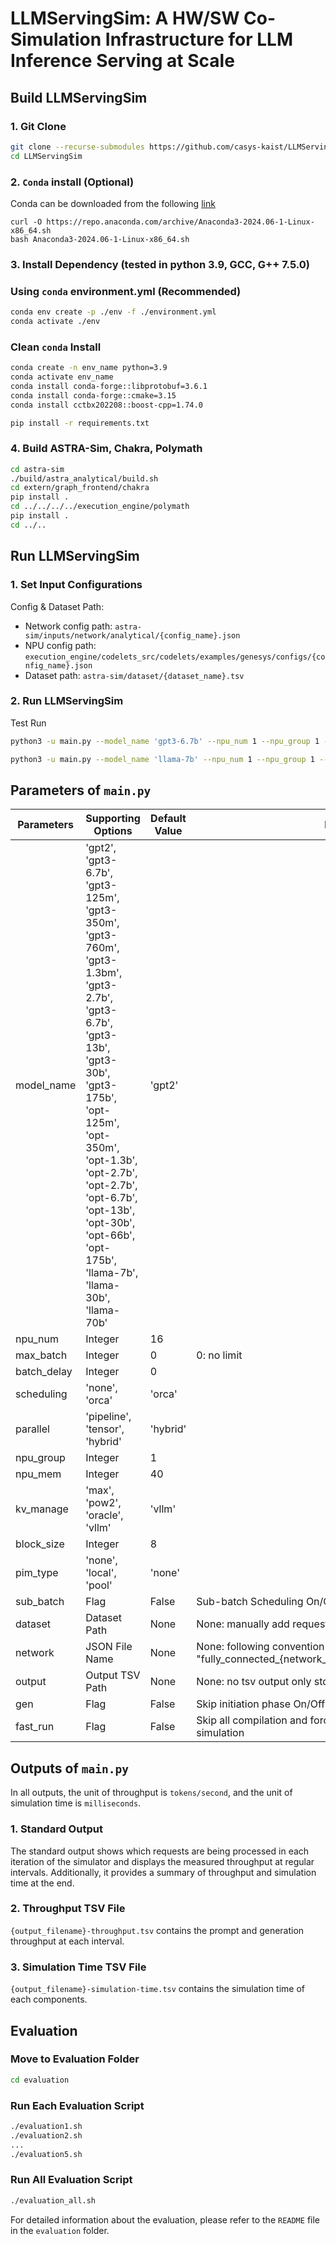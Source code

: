 # LLMServingSim: A HW/SW Co-Simulation Infrastructure for LLM Inference Serving at Scale

## Build LLMServingSim

### 1. Git Clone
```bash
git clone --recurse-submodules https://github.com/casys-kaist/LLMServingSim.git
cd LLMServingSim
```

### 2. `Conda` install (Optional)
Conda can be downloaded from the following [link](https://repo.anaconda.com/archive/)
```
curl -O https://repo.anaconda.com/archive/Anaconda3-2024.06-1-Linux-x86_64.sh
bash Anaconda3-2024.06-1-Linux-x86_64.sh
```

### 3. Install Dependency (tested in python 3.9, GCC, G++ 7.5.0)

### Using `conda` environment.yml (Recommended)
```bash
conda env create -p ./env -f ./environment.yml
conda activate ./env
```

### Clean `conda` Install 
```bash
conda create -n env_name python=3.9
conda activate env_name
conda install conda-forge::libprotobuf=3.6.1
conda install conda-forge::cmake=3.15
conda install cctbx202208::boost-cpp=1.74.0

pip install -r requirements.txt
```

### 4. Build ASTRA-Sim, Chakra, Polymath

```bash
cd astra-sim
./build/astra_analytical/build.sh
cd extern/graph_frontend/chakra
pip install .
cd ../../../../execution_engine/polymath
pip install .
cd ../..
```

## Run LLMServingSim

### 1. Set Input Configurations

Config & Dataset Path:

- Network config path: `astra-sim/inputs/network/analytical/{config_name}.json`
- NPU config path: `execution_engine/codelets_src/codelets/examples/genesys/configs/{config_name}.json`
- Dataset path: `astra-sim/dataset/{dataset_name}.tsv`

### 2. Run LLMServingSim

Test Run

```bash
python3 -u main.py --model_name 'gpt3-6.7b' --npu_num 1 --npu_group 1 --npu_mem 24 --dataset 'dataset/share-gpt-req100-rate10.tsv'

python3 -u main.py --model_name 'llama-7b' --npu_num 1 --npu_group 1 --npu_mem 24 --dataset 'dataset/share-gpt-req100-rate10.tsv'
```

## Parameters of `main.py`

| Parameters | Supporting Options | Default Value | Notes |
| --- | --- | --- | --- |
| model_name | 'gpt2', 'gpt3-6.7b', 'gpt3-125m', 'gpt3-350m', 'gpt3-760m', 'gpt3-1.3bm', 'gpt3-2.7b', 'gpt3-6.7b', 'gpt3-13b', 'gpt3-30b', 'gpt3-175b', 'opt-125m', 'opt-350m', 'opt-1.3b', 'opt-2.7b', 'opt-2.7b', 'opt-6.7b', 'opt-13b', 'opt-30b', 'opt-66b', 'opt-175b', 'llama-7b', 'llama-30b', 'llama-70b' | 'gpt2' |  |
| npu_num  | Integer | 16 |  |
| max_batch | Integer | 0 | 0: no limit |
| batch_delay  | Integer | 0 |  |
| scheduling | 'none', 'orca' | 'orca' |  |
| parallel | 'pipeline', 'tensor', 'hybrid' | 'hybrid' |  |
| npu_group | Integer | 1 |  |
| npu_mem | Integer | 40 |  |
| kv_manage | 'max', 'pow2', 'oracle', 'vllm' | 'vllm' |  |
| block_size | Integer | 8 |  |
| pim_type | 'none', 'local', 'pool' | 'none' |  |
| sub_batch | Flag | False | Sub-batch Scheduling On/Off |
| dataset | Dataset Path | None | None: manually add requests in main.py |
| network | JSON File Name | None | None: following convention "fully_connected_{network_dim}d_{number_of_NPUs}d.json" |
| output | Output TSV Path | None | None: no tsv output only stdout |
| gen | Flag | False | Skip initiation phase On/Off |
| fast_run | Flag | False | Skip all compilation and force to use cached trace for fast simulation |

## Outputs of `main.py`

In all outputs, the unit of throughput is `tokens/second`, and the unit of simulation time is `milliseconds`.

### 1. Standard Output

The standard output shows which requests are being processed in each iteration of the simulator and displays the measured throughput at regular intervals. 
Additionally, it provides a summary of throughput and simulation time at the end.

### 2. Throughput TSV File

`{output_filename}-throughput.tsv` contains the prompt and generation throughput at each interval.


### 3. Simulation Time TSV File

`{output_filename}-simulation-time.tsv` contains the simulation time of each components.


## Evaluation

### Move to Evaluation Folder

```bash
cd evaluation
```

### Run Each Evaluation Script

```bash
./evaluation1.sh
./evaluation2.sh
...
./evaluation5.sh
```

### Run All Evaluation Script

```bash
./evaluation_all.sh
```

For detailed information about the evaluation, please refer to the `README` file in the `evaluation` folder.
